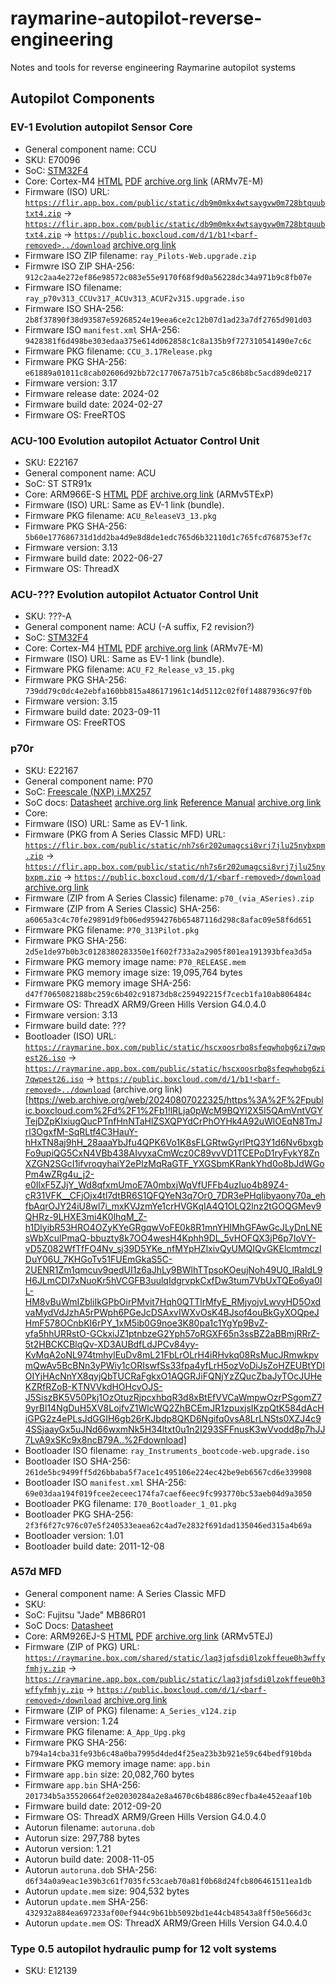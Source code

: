 # raymarine-autopilot-reverse-engineering
Notes and tools for reverse engineering Raymarine autopilot systems

## Autopilot Components
### EV-1 Evolution autopilot Sensor Core
 - General component name: CCU
 - SKU: E70096
 - SoC: [STM32F4](https://www.st.com/en/microcontrollers-microprocessors/stm32f4-series.html)
 - Core: Cortex-M4 [HTML](https://developer.arm.com/documentation/100166/0001/) [PDF](https://documentation-service.arm.com/static/5fce431be167456a35b36ade) [archive.org link](https://web.archive.org/web/20230430053918/https://documentation-service.arm.com/static/5fce431be167456a35b36ade) (ARMv7E-M)
 - Firmware (ISO) URL: [`https://flir.app.box.com/public/static/db9m0mkx4wtsaygvw0m728btquubtxt4.zip`](https://flir.app.box.com/public/static/db9m0mkx4wtsaygvw0m728btquubtxt4.zip) -> [`https://flir.app.box.com/public/static/db9m0mkx4wtsaygvw0m728btquubtxt4.zip`](https://flir.app.box.com/public/static/db9m0mkx4wtsaygvw0m728btquubtxt4.zip) -> [`https://public.boxcloud.com/d/1/b1!<barf-removed>../download`](https://public.boxcloud.com/d/1/b1!cCni6DY3Sfi7EWZkmL6DRORQvmjybdbHb-u75RVYbMCBIY2iHhwEXi08Y-AKKdyBSEbwSY2A9q9JtMgj3rTYr8w59gp9MdlKY08KutV7I2rwpo-zsNaHgg6r_Gb1mQlu7H4pEaME9UU8NCt7MGAqWiMsoFN4xxaz_FDa0hCkl1mNXYmeV53WUH_FF6mWrDXyJWJY9HZYKYqJYW_o4T0l4mgGrzxylOU0qOeLV5ln2MRkj7kTxQ6we9fGwcTZpuwsH5GSwBKJNB6Z0j1JDOpf0vbQ9X_D9fLRgXGkcuO3D63-GAiXxtw3cAnW0TM0PsKY_8C0pauXxRkYv-j6tD2v-ABSrxcwJgWu5Y2EoPViB44NKCTPY-l0GTaDE5Rc21_xamJ1yMLxJOnN5rAvN_5dp4c4wguOlGbRpTl29hDzn5BNjE-sqlk4cIpR3E3HO_BS1E7Cn79PwJsQWr5QwHgMU2Oddt1mQDc4hlwUl_5YvbCkc5foB41Gu1TBmOxLm9V7_fdTPIcCuUB9OvVR9fxkk9w67x7QvPwiR3Jnc4H_T9XAZQRKbHNXFuWqTZRkd-yaFgGN6MccJVBxbu2-5OxEjN3mvND8EvESO6u__Ae4HUUeNxuKqo3JZCdUHh8OcMWtGVtI-yOpd06szzO0OBXB3vyNzZGimCnaTd9BHK5AzzDPafASuVkRICQWN1BasHxzU6OTiyLfzxTDp7whNjFa0_FVhOaFdSeOzo0G-5JIsoeZuCE0SnN0q5XEydvm1S79Mp1t_4-3O4Lo9ZYH_Qfuvnp2pYtkyCC0ISEu1hg8GBnSFvJGPtOWbpycPsC88MJ1aE9Os-jKixX2PCT2ZlHM_7E-Gpr2v11Eqsl0mN36u0BFSRRJOq_VJccc4Iz25u04cW6XqIIbAIFuharcYUeOjFMAVR8YT7rMmXkAkmguDQ0Oh-1b__GXgebgh4PiSLfMGZfkWfThTiweVdmTPGdyT3a6c07tF73hM0FZjJMwfUw8WSdcIjNuOMlwfbMdRmJPyjip1aOvqMzsiRkgDGMKnb8PyGIv5MbpcHgpu10rfMGfEQnVDCywETQB2ft2spVgj1K3EOPCqrLJvAGxcNfZMtxSlpoydkY7A_OIhb6WO2dFlXT9c7byDYOLUA8pAts2NdfHq19Wm0cHRvMaiSsHJtOiSLzKubQNmd7Fo2_814x12xdttBfoTN-RhIITpc31l-7sk5CCv8834hy3BOR3cIy3lrKKviZS0uNplH_6GthGMsdoIaaW_QOV6Q5TofiRwuPSOkUvc4QUQEZx4ykKuHUS4N92ao69oTd2wd4jH9qogpFxToF_gWhV4JHCflTxtISo28DQxD-kRbPhSYbFtPIIubflHIvLfQcwPb7PR8SXK0zkhNzI-M8Iki7V7_aj6w../download) [archive.org link](https://web.archive.org/web/20240807015659/https://public.boxcloud.com/d/1/b1!SdHrC7eyPBlziiN4fORhnnNJqD6Phup9qPLQB8zvK9KGylI8g1rEEqFLPpnyfnFBrVC7NtZzkGJ3ROlEz-R_MXAvaI1mNgyj1qwwMeMv1ilO87KQj0nafaj-PExW6lzWZ2OzL_cfZ-52wWtcWQUB3aBXcFjmPEvbgF2eUsjxExHTrSCQIVqJWEOWWt85A8SCn7v7Iv_8hsHh79zs7mluwkCh82V-kl8j5smpEPJbMC9J-49ISqVtmSZsN4bZHqmkvKu3dd-a2hZV0M_xP87IunuXvF2J1PXk48C8tu9KgT1GZPiDizgqJvig2-ZlQ5NpUgPhdklZftl9EsqyzSm3_B0fUl3jFROb38nfFs9MQ-Oi3vUbjyRAxInaTlQeZdOEpRApxtoqhj8YM6rgHvYPxf-5DIKavVQdUOGxE9CXoySrnvpi15BBLGuJ25KHLFGo8COa-XvxtAt1vWXp3r51HJV-_Sr6cu7Dk1D4XtDllk_R4fC-OuEFquUXJnfPJQ5VfEsrQtvVytVGZrMeLtqlE6lP7ZRIAf-MScv68PNJ1L-9d-pxmPBu8ivLb2_L9XaybRCcNDQsWMrFf3YqdyLGuZn9NJND0ydlEdb31efntX-avyIJOdHNNcvVLo1TFMPB-T1sAMf0egXt6ab7oHn1RMXHYiCVsqxkDUnM8L6or2VHIzzZmiybIcbIYmx_mZ-ZzKTHkhmmiNUcuroCza6-0AZDCG29SYd2H33GZ9iVoQUi2VINF37mLSh5yRZZwHFDmZCdqyvdTdLEkTMhN2olhbzPR3xqp94Fn0liE2t1H4fsm1dJrUxoBxC8d9nSIDZp2ZMuwxuYH1CbY2Vr97joxlb5Zzo5azNyIzTdc3OpwEuEqxWpRr_oF-qWHQ61JfYjlIjpJJ7hT4dHt_6glpg1VU9cbs1rm0NxmhMGuKFJODXofGHnRSkm5yQFpya1Reo4_SjAVJPxMJSId9ctLaB4NDJvM1hMpijhasRoUQFnd7HXF2K-0JhIN-vnMXzOIqmWBceZVr8e_J1Bd5Pvf82gX3l0Ee0R18a4JE4dTE6jII2TWKdz5Kn9puPQqVHwO_wyLaIcRhMQL8aRU-9XYtz_vjsIvb_P6OlIiiJJXYSxin1c_veSTeBTL34JomsqX0qeYJqwOqyATBkGu-L9gkRCsSprT-jLCoKXJEmqP4TNJtyVdiAh3JOXgDg9eiY7v8B2LSRYGjxxtP9FQCvxp3wum0CWgd2KCc-c7YL_om_rsnDneXENxqGhkzwkWUfClCsdzM463xp4jKEq6rO9VSV0Z9PX-0b9Hxpbdz_5IHx6LULFMz_eaeRV3hYAIblV_b989VSiskSbvHSiRPaQgTFkO6hFg3hTkj3iLhxa2WHL9fO_s2eVH3ZrNyHNxPr-bZQhO2I./download)
 - Firmware ISO ZIP filename: `ray_Pilots-Web.upgrade.zip`
 - Firmwre ISO ZIP SHA-256: `912c2aa4e272ef86e98572c083e55e9170f68f9d0a56228dc34a971b9c8fb07e`
 - Firmware ISO filename: `ray_p70v313_CCUv317_ACUv313_ACUF2v315.upgrade.iso`
 - Firmware ISO SHA-256: `2b8f37890f38d93587e59268524e19eea6ce2c12b07d1ad23a7df2765d901d03`
 - Firmware ISO `manifest.xml` SHA-256: `9428381f6d498be303edaa375e614d062858c1c8a135b9f727310541490e7c6c`
 - Firmware PKG filename: `CCU_3.17Release.pkg`
 - Firmware PKG SHA-256: `e61889a01011c8cab02606d92bb72c177067a751b7ca5c86b8bc5acd89de0217`
 - Firmware version: 3.17
 - Firmware release date: 2024-02
 - Firmware build date: 2024-02-27
 - Firmware OS: FreeRTOS

### ACU-100 Evolution autopilot Actuator Control Unit
 - SKU: E22167
 - General component name: ACU
 - SoC: ST STR91x
 - Core: ARM966E-S [HTML](https://developer.arm.com/documentation/ddi0164/a) [PDF](https://documentation-service.arm.com/static/5e8e2e9dfd977155116a76a1) [archive.org link](https://web.archive.org/web/20240807035216/https://documentation-service.arm.com/static/5e8e2e9dfd977155116a76a1) (ARMv5TExP)
 - Firmware (ISO) URL: Same as EV-1 link (bundle).
 - Firmware PKG filename: `ACU_ReleaseV3_13.pkg`
 - Firmware PKG SHA-256: `5b60e177686731d1dd2ba4d9e8d8de1edc765d6b32110d1c765fcd768753ef7c`
 - Firmware version: 3.13
 - Firmware build date: 2022-06-27
 - Firmware OS: ThreadX

### ACU-??? Evolution autopilot Actuator Control Unit
 - SKU: ???-A
 - General component name: ACU (-A suffix, F2 revision?)
 - SoC: [STM32F4](https://www.st.com/en/microcontrollers-microprocessors/stm32f4-series.html)
 - Core: Cortex-M4 [HTML](https://developer.arm.com/documentation/100166/0001/) [PDF](https://documentation-service.arm.com/static/5fce431be167456a35b36ade) [archive.org link](https://web.archive.org/web/20230430053918/https://documentation-service.arm.com/static/5fce431be167456a35b36ade) (ARMv7E-M)
 - Firmware (ISO) URL: Same as EV-1 link (bundle).
 - Firmware PKG filename: `ACU_F2_Release_v3_15.pkg`
 - Firmware PKG SHA-256: `739dd79c0dc4e2ebfa160bb815a486171961c14d5112c02f0f14887936c97f0b`
 - Firmware version: 3.15
 - Firmware build date: 2023-09-11
 - Firmware OS: FreeRTOS

### p70r
 - SKU: E22167
 - General component name: P70
 - SoC: [Freescale (NXP) i.MX257](https://www.nxp.com/products/processors-and-microcontrollers/arm-processors/i-mx-applications-processors/i-mx-mature-processors/multimedia-applications-processors-data-acquisition-user-interaction-connectivity-arm9-core:i.MX257)
 - SoC docs: [Datasheet](https://www.nxp.com/docs/en/data-sheet/IMX25CEC.pdf) [archive.org link](https://web.archive.org/web/20240627061159/https://www.nxp.com/docs/en/data-sheet/IMX25CEC.pdf) [Reference Manual](https://www.nxp.com/docs/en/reference-manual/IMX25RM.pdf) [archive.org link](https://web.archive.org/web/20221206161500/https://www.nxp.com/docs/en/reference-manual/IMX25RM.pdf)
 - Core:
 - Firmware (ISO) URL: Same as EV-1 link.
 - Firmware (PKG from A Series Classic MFD) URL: [`https://flir.box.com/public/static/nh7s6r202umagcsi8vrj7jlu25nybxpm.zip`](https://flir.box.com/public/static/nh7s6r202umagcsi8vrj7jlu25nybxpm.zip) -> [`https://flir.app.box.com/public/static/nh7s6r202umagcsi8vrj7jlu25nybxpm.zip`](https://flir.app.box.com/public/static/nh7s6r202umagcsi8vrj7jlu25nybxpm.zip) -> [`https://public.boxcloud.com/d/1/<barf-removed>/download`](https://public.boxcloud.com/d/1/b1!coaGvRhBH2YU8SEIxMm-lOBHREDzFjhWV8dRVsc_WxKOUYCPxyV2h_JMhB0GSLJL6442sFVViDE8WHl2aYK-T965U1ha_K16EcBVv0ja57ySAFQ5LcpiC-af6Az0BrkxQHn-wv1JU6td66gIJ1YKvwTqIReaWJdsK2dTXsysJqaVfiDjyFYtfzw0TM9yJNVMQ2eMJ2Gf4cpkDNCm2S1sEQWvr6olTlcGxvaY-bXUVauq-XYDWizPKkWpm0v_UkVM3odxjmyqvh-Kh95OmJWEnGKb-RH8SgKU5KHsfccIa1mrciu1ciiXGI7aXp0pDukjYv5a1c2BWxJkbh7t1x-Gwxco5wXa9zUHbRFy3EAaxMSUgPiFfRVjmnyWAgnaXpjUNmutPomSPZ9f9sW3fB95ILQ2FYOc88rsz4jMqY9P4DvOigXjoYVmSzqko7_D6f8hAWrDj14mvbNshWF5K7Lg6JiIs3Sr2_Nj715EMTn9PINwf33kK16YoTWQjYhFFEtqF8Lzvdq66MyNdPrsALZWmCIJsqrQJdSwMTu9k5TcZT-Y-2wPmzYO2rJ_RMyTetDCgH0APEkbzPmsw7_9tAfaGlmfsaau4PQevkFmWFwkBNBE6i_szs5zTNYwYiqnlJglyBfWNIL35gpYTPXJG7kLQD6A7SspQjt48_t7dQYUtXteIUiLf1cYI_aLhsOOMs8_BLqWPU892yueTM8ptG9n78P4zyZV7cb4V834Uh0ZRVy93JxuIJdKXn1XY_RdsBYWEJkbxwDB1r9IylpFLzvcoX6C-O1hwdNMQrXwHcfli78n96f4CK6MgfFmSY5Qli2b-e1z31QHVQ9mHmrLBHJmxsaknZSANxQdKHLUNBrL9woCAefIcvOJvPRF6tiCeCh1jUEJlK6MwXxpYpeDuFUhbrKeupK1TzFzSpJxm_n-EzPxZ6S4EI18KNOS_ayllOUhWlNUahtIHC1TaaksGKadCJULckzKLs8-ZOkC_sbtu0QQA54lkqzlLRkPvZ7xEMVMZ6dCIIG3IBYfzVN_XezDGEqDYGE862IPuvyycFhXxNLnljnUpHRnsftC-IwiGg6zomqTj8-wgUEMLoF-OBNCHox0wXM62cy3uXbHGfpc-HYvZfwZBt4Xn-EfyX2hExIBtgVdmM-g85pwl2qmEtJkCRybRdvf2LOPM2MLnf6bP8Y5u3DX-uI0mzQ-Ma-2jiWRpTsqXPrRYYE-6x8nV7-kCwvTsXHJwFKZTqfjxN9taLByvsSxJQ-m7oKgwDwYaTx3Pv0FvIlfLsiFnJsfQg-JmCvFG3lGPGoW3pzRkpLJoFnHeo5VpNAJ537RCpI9hhQ_eD0wyo8B5ZqVG8tnUu9tvhFDmobxjCowXj-V0ZajusknvZVIqM11IMbUIZ4egHZ9/download) [archive.org link](https://web.archive.org/web/20240807023209/https%3A%2F%2Fpublic.boxcloud.com%2Fd%2F1%2Fb1!coaGvRhBH2YU8SEIxMm-lOBHREDzFjhWV8dRVsc_WxKOUYCPxyV2h_JMhB0GSLJL6442sFVViDE8WHl2aYK-T965U1ha_K16EcBVv0ja57ySAFQ5LcpiC-af6Az0BrkxQHn-wv1JU6td66gIJ1YKvwTqIReaWJdsK2dTXsysJqaVfiDjyFYtfzw0TM9yJNVMQ2eMJ2Gf4cpkDNCm2S1sEQWvr6olTlcGxvaY-bXUVauq-XYDWizPKkWpm0v_UkVM3odxjmyqvh-Kh95OmJWEnGKb-RH8SgKU5KHsfccIa1mrciu1ciiXGI7aXp0pDukjYv5a1c2BWxJkbh7t1x-Gwxco5wXa9zUHbRFy3EAaxMSUgPiFfRVjmnyWAgnaXpjUNmutPomSPZ9f9sW3fB95ILQ2FYOc88rsz4jMqY9P4DvOigXjoYVmSzqko7_D6f8hAWrDj14mvbNshWF5K7Lg6JiIs3Sr2_Nj715EMTn9PINwf33kK16YoTWQjYhFFEtqF8Lzvdq66MyNdPrsALZWmCIJsqrQJdSwMTu9k5TcZT-Y-2wPmzYO2rJ_RMyTetDCgH0APEkbzPmsw7_9tAfaGlmfsaau4PQevkFmWFwkBNBE6i_szs5zTNYwYiqnlJglyBfWNIL35gpYTPXJG7kLQD6A7SspQjt48_t7dQYUtXteIUiLf1cYI_aLhsOOMs8_BLqWPU892yueTM8ptG9n78P4zyZV7cb4V834Uh0ZRVy93JxuIJdKXn1XY_RdsBYWEJkbxwDB1r9IylpFLzvcoX6C-O1hwdNMQrXwHcfli78n96f4CK6MgfFmSY5Qli2b-e1z31QHVQ9mHmrLBHJmxsaknZSANxQdKHLUNBrL9woCAefIcvOJvPRF6tiCeCh1jUEJlK6MwXxpYpeDuFUhbrKeupK1TzFzSpJxm_n-EzPxZ6S4EI18KNOS_ayllOUhWlNUahtIHC1TaaksGKadCJULckzKLs8-ZOkC_sbtu0QQA54lkqzlLRkPvZ7xEMVMZ6dCIIG3IBYfzVN_XezDGEqDYGE862IPuvyycFhXxNLnljnUpHRnsftC-IwiGg6zomqTj8-wgUEMLoF-OBNCHox0wXM62cy3uXbHGfpc-HYvZfwZBt4Xn-EfyX2hExIBtgVdmM-g85pwl2qmEtJkCRybRdvf2LOPM2MLnf6bP8Y5u3DX-uI0mzQ-Ma-2jiWRpTsqXPrRYYE-6x8nV7-kCwvTsXHJwFKZTqfjxN9taLByvsSxJQ-m7oKgwDwYaTx3Pv0FvIlfLsiFnJsfQg-JmCvFG3lGPGoW3pzRkpLJoFnHeo5VpNAJ537RCpI9hhQ_eD0wyo8B5ZqVG8tnUu9tvhFDmobxjCowXj-V0ZajusknvZVIqM11IMbUIZ4egHZ9%2Fdownload)
 - Firmware (ZIP from A Series Classic) filename: `p70_(via_ASeries).zip`
 - Firmware (ZIP from A Series Classic) SHA-256: `a6065a3c4c70fe29891d9fb06ed9594276b65487116d298c8afac09e58f6d651`
 - Firmware PKG filename: `P70_313Pilot.pkg`
 - Firmware PKG SHA-256: `2d5e1de97b0b3c0128380283350e1f602f733a2a2905f801ea191393bfea3d5a`
 - Firmware PKG memory image name: `P70_RELEASE.mem`
 - Firmware PKG memory image size: 19,095,764 bytes
 - Firmware PKG memory image SHA-256: `d47f7065082188bc259c6b402c91873db8c259492215f7cecb1fa10ab806484c`
 - Firmware OS: ThreadX ARM9/Green Hills Version G4.0.4.0
 - Firmware version: 3.13
 - Firmware build date: ???
 - Bootloader (ISO) URL: [`https://raymarine.box.com/public/static/hscxoosrbq8sfeqwhobg6zi7qwpest26.iso`](https://raymarine.box.com/public/static/hscxoosrbq8sfeqwhobg6zi7qwpest26.iso) -> [`https://raymarine.app.box.com/public/static/hscxoosrbq8sfeqwhobg6zi7qwpest26.iso`](https://raymarine.app.box.com/public/static/hscxoosrbq8sfeqwhobg6zi7qwpest26.iso) -> [`https://public.boxcloud.com/d/1/b1!<barf-removed>../download`](https://public.boxcloud.com/d/1/b1!lRLja0pWcM9BQYl2X5I5QAmVntVGYTejDZpKIxiugQucPTnfHnNTaHlZSXQPYdCrPhOYHk4A92uWlOEqN8TmJrl3OgxfM-SqRLtf4C3HauY-hHxTN8aj9hH_28aaaYbJfu4QPK6Vo1K8sFLGRtwGyrlPtQ3Y1d6Nv6bxgbFo9upiQG5CxN4VBb438AIvyxaCmWcz0C89vvVD1TCEPoD1ryFykY8ZnXZGN2SGcI1ifvroqyhaiY2ePlzMqRaGTF_YXGSbmKRankYhd0o8bJdWGoPm4wZRg4u_j2-e0IlxF5ZJjY_Wd8qfxmUmoE7A0mbxjWqVfUFFb4uzIuo4b89Z4-cR31VFK__CFjOjx4tl7dtBR6S1QFQYeN3q7Or0_7DR3ePHqIibyaony70a_ehfbAqrOJY24iU8wl7i_mxKVJzmYe1crHVGKqIA4Q1OLQ2lnz2tGOQGMev9QHRz-9LHXE3mi4K0lhqM_Z-h1DlyibR53HRO4OZyKYeGRgqwVoFE0k8R1mnYHIMhGFAwGcJLyDnLNEsWbXculPmaQ-bbuzty8k7OO4wesH4Kphh9DL_5vHOFQX3jP6p7IoVY-vD5Z082WfTfFO4Nv_sj39D5YKe_nfMYpHZlxivQyUMQIQvGKElcmtmczIDuY06U_7KHGoTv51FUEmGkaS5C-2UENR1Zm1qmcuv9qedUI1z6aJhLy9BWlhTTpsoKOeujNoh49U0_lRaldL9H6JLmCDI7xNuoKr5hVCGFB3uulqIdgrvpkCxfDw3tum7VbUxTQEo6ya0IL-HM8vBuWmIZbliIkGPbOirPMvit7Hqh0QTTlrMfyE_RMjyojvLwvyHD5OxdvaMydVdJzhA5rPWph6PGeJcDSAxvIWXvOsK4BJsof4ouBkGyXOQpeJHmF578OCnbKI6rPY_1xM5ib0G9noe3K80pa1c1YgYp9BvZ-yfa5hhURRstO-GCkxiJZ1ptnbzeG2Yph57oRGXF65n3ssBZ2aBBmjRRrZ-5t2HBCKCBlqQv-XD3AUBdfLdJPCv84yy-KvMqA2oNL974tmhylEuDv8mL21FbLrOLrH4iRHvkq08RsMucJRmwkpvmQwAv5BcBNn3yPWiy1cORIswfSs33fpa4yfLrH5ozVoDiJsZoHZEUBtYDlOIYjHAcNnYX8qyjQbTUCRaFgkxO1AQGRJiFQNjYzZQucZbaJyTOcJUHeKZRfRZoB-KTNVVkdHOHcvOJS-J5SiszBK5V50Pkj1OzOtuzRjpcxhbqR3d8xBtEfVVCaWmpwOzrPSgomZ79yrBl14NgDuH5XV8LojfvZ1WlcWQ2ZhBCEmJR1zpuxjsIKzpQtK584dAcHiGPG2z4ePLsJdGGIH6gb26rKJbdp8QKD6Ngifq0vsA8LrLNSts0XZJ4c94SSjaayGx5uJNd66wxmNk5H34ltxt0u1n2I293SFFnusK3wVvodd8p7hJJ7LvA9xSKc9x8ncB79A../download) (archive.org link)[https://web.archive.org/web/20240807022325/https%3A%2F%2Fpublic.boxcloud.com%2Fd%2F1%2Fb1!lRLja0pWcM9BQYl2X5I5QAmVntVGYTejDZpKIxiugQucPTnfHnNTaHlZSXQPYdCrPhOYHk4A92uWlOEqN8TmJrl3OgxfM-SqRLtf4C3HauY-hHxTN8aj9hH_28aaaYbJfu4QPK6Vo1K8sFLGRtwGyrlPtQ3Y1d6Nv6bxgbFo9upiQG5CxN4VBb438AIvyxaCmWcz0C89vvVD1TCEPoD1ryFykY8ZnXZGN2SGcI1ifvroqyhaiY2ePlzMqRaGTF_YXGSbmKRankYhd0o8bJdWGoPm4wZRg4u_j2-e0IlxF5ZJjY_Wd8qfxmUmoE7A0mbxjWqVfUFFb4uzIuo4b89Z4-cR31VFK__CFjOjx4tl7dtBR6S1QFQYeN3q7Or0_7DR3ePHqIibyaony70a_ehfbAqrOJY24iU8wl7i_mxKVJzmYe1crHVGKqIA4Q1OLQ2lnz2tGOQGMev9QHRz-9LHXE3mi4K0lhqM_Z-h1DlyibR53HRO4OZyKYeGRgqwVoFE0k8R1mnYHIMhGFAwGcJLyDnLNEsWbXculPmaQ-bbuzty8k7OO4wesH4Kphh9DL_5vHOFQX3jP6p7IoVY-vD5Z082WfTfFO4Nv_sj39D5YKe_nfMYpHZlxivQyUMQIQvGKElcmtmczIDuY06U_7KHGoTv51FUEmGkaS5C-2UENR1Zm1qmcuv9qedUI1z6aJhLy9BWlhTTpsoKOeujNoh49U0_lRaldL9H6JLmCDI7xNuoKr5hVCGFB3uulqIdgrvpkCxfDw3tum7VbUxTQEo6ya0IL-HM8vBuWmIZbliIkGPbOirPMvit7Hqh0QTTlrMfyE_RMjyojvLwvyHD5OxdvaMydVdJzhA5rPWph6PGeJcDSAxvIWXvOsK4BJsof4ouBkGyXOQpeJHmF578OCnbKI6rPY_1xM5ib0G9noe3K80pa1c1YgYp9BvZ-yfa5hhURRstO-GCkxiJZ1ptnbzeG2Yph57oRGXF65n3ssBZ2aBBmjRRrZ-5t2HBCKCBlqQv-XD3AUBdfLdJPCv84yy-KvMqA2oNL974tmhylEuDv8mL21FbLrOLrH4iRHvkq08RsMucJRmwkpvmQwAv5BcBNn3yPWiy1cORIswfSs33fpa4yfLrH5ozVoDiJsZoHZEUBtYDlOIYjHAcNnYX8qyjQbTUCRaFgkxO1AQGRJiFQNjYzZQucZbaJyTOcJUHeKZRfRZoB-KTNVVkdHOHcvOJS-J5SiszBK5V50Pkj1OzOtuzRjpcxhbqR3d8xBtEfVVCaWmpwOzrPSgomZ79yrBl14NgDuH5XV8LojfvZ1WlcWQ2ZhBCEmJR1zpuxjsIKzpQtK584dAcHiGPG2z4ePLsJdGGIH6gb26rKJbdp8QKD6Ngifq0vsA8LrLNSts0XZJ4c94SSjaayGx5uJNd66wxmNk5H34ltxt0u1n2I293SFFnusK3wVvodd8p7hJJ7LvA9xSKc9x8ncB79A..%2Fdownload]
 - Bootloader ISO filename: `ray_Instruments_bootcode-web.upgrade.iso`
 - Bootloader ISO SHA-256: `261de5bc9499ff5d26bbaba5f7ace1c495106e224ec42be9eb6567cd6e339908`
 - Bootloader ISO `manifest.xml` SHA-256: `69e03daa194f019fcee2eceec174fa7caef6eec9fc993770bc53aeb04d9a3050`
 - Bootloader PKG filename: `I70_Bootloader_1_01.pkg`
 - Bootloader PKG SHA-256: `2f3f6f27c976c07e5f240533eaea62c4ad7e2832f691dad135046ed315a4b69a`
 - Bootloader version: 1.01
 - Bootloader build date: 2011-12-08

### A57d MFD
 - General component name: A Series Classic MFD
 - SKU:
 - SoC: Fujitsu "Jade" MB86R01
 - SoC Docs: [Datasheet](https://www.digikey.com/htmldatasheets/production/640362/0/0/1/mb86r01.pdf)
 - Core: ARM926EJ-S [HTML](https://developer.arm.com/documentation/ddi0198/e) [PDF](https://documentation-service.arm.com/static/5e8e3d1088295d1e18d3a9b2) [archive.org link](https://web.archive.org/web/20240807033826/https://documentation-service.arm.com/static/5e8e3d1088295d1e18d3a9b2) (ARMv5TEJ)
- Firmware (ZIP of PKG) URL: [`https://raymarine.box.com/shared/static/laq3jqfsdi0lzokffeue0h3wffyfmhjy.zip`](https://raymarine.box.com/shared/static/laq3jqfsdi0lzokffeue0h3wffyfmhjy.zip) -> [`https://raymarine.app.box.com/public/static/laq3jqfsdi0lzokffeue0h3wffyfmhjy.zip`](https://raymarine.app.box.com/public/static/laq3jqfsdi0lzokffeue0h3wffyfmhjy.zip) -> [`https://public.boxcloud.com/d/1/<barf-removed>/download`](https://public.boxcloud.com/d/1/b1!3T2g39MXkR85TlG6R7xT7_b5F8MXd-svBhW58EIfNclFRW9p5W-rTVs3lMrj0SGRWjRco3SJqtEYwO2cJB29s-WGPT7UNcQEkA-HfDZUiQ7Z0SSkShBkZa4LBGSEqTWaqk_NKiQh_NglhKdtSEG6x3MJoAwd_hObmF0yJ23vssowYM8tWluJQY9N6zhOPDuPgb1F2ZutAQRS4SaA5dYUKnzLzyW_i-dUh-RDlD8xTBV1WxgIVGLtaf7b1OGo-Z1m2oh9Vs90AHZmSzD3TnfSuv4Pg1btnvwrjdRVhN2njm3nJinfK2K9n64-AOWgbF0ea4seUufufbbOKzc0o3tL_2s1UkqDrfEtyPBD8vkwRrvNgoMjyMYX4qHnBkErQEh--3pkYQBUgq9E1GlaCipkUAHIfdT4C9_8uDjZdvJmpmy-x0dckYM7I4De7lNQe0TNUHErjD7Obw1aryHoe2wtsJN07fK7V3SVIyw0h70KzD_cVwx7_pA86o4CyrynMN_O2-pKd7I5QEcrg-cg1N60nWviEOuNk4xOoZAYJLXVpMmvKA5DPzmGT57TPAxjrAguw_yB5gwMjHFitJrUNfL87KS8eWazhYuwwrHGbOd469GL06NGjTbqrzlnUOw6CHI6Yo692x1MLm7pyL_cQiVAPEwxt0nDO6Sefe5H-0l5CSNNYHCgRBDLjdFp-70LtrhLeh0jEScl1BuVUTnVFvxnb7i9yZ4yU1ZlpeKEKj42Y4KVkkM5MwxqsQALGNeiKS7-0lonsI5p6TxNmWtCkD1DexZlOGMrGbSMfDpnnxREoGQpZkTepIm_7ZFGLi_nxeCY8e0ODOejhcJgldU3s7-tR0JU8b2m8TXWvsUF53ZQbaunMnV6eEGONVk3nKkJYFE9da9WX8gVSTNzLuasJUo7RVsYGVwhsBlAzHK36xZBsbvfB_72gl9yDhnyFAZsQz2VTcho52jQ_JP4aYVyx5zjfyP_ytgc_zBvHI4C7cgUL4sMJcg3Ze5SaYw8ohbi0iffPfzcReiVcGEd3Qub5RKhzEtUwR-23KfwoF7jUapJza6vHK7_OaP77qq7YYFh4r1kbXBTV46kE9jj6FSqio9SizOuBueBtVbGWzIf6qFmeEMIBmER44N7tvr1V7SgUpC-1Z0l0ef9rwmRPiKbuSjx3mXkjka_hYrDkT4YDlOzG1Z9JxHQev25SVIDK8JEimBcVNzAod7nTD6O4khRS85BJyIB_6SBIcFivQ4nSydEKsiU1lslvuv-pOYmBCNEtC1oT_jWq2IvkNW7t3ew8t4OFJrszjYaPrY-mVLjYwq_nLQEhWBjhH3fNl8Y0gqsuuWfdbkv2qL7RUPY4x1b0oyxlCYN4udVHPex8csGWT78tUK-ST1700WuIhD-yJSx0DcYNz4lODSJ0b-PRjtIPUZ1ZzME_r6BWUQY_GA./download) [archive.org link](https://web.archive.org/web/20240807024919/https://public.boxcloud.com/d/1/b1!rdCzbH0eZTvxpJ04c4BCjcxp5K-ppxU1AoguU7C1levS8Ey_aLlIxqgrlRf7VBKCIo8-kuOAJnM0x9cS7lu5DyAor8t76shpOt8iGdDJ-tjf61lXtROy-iGTGViP5z1n3qwu_jGwBZBqSCO0YwdSTzlkt4dxppZqRj3Ck9ZLBp3IGeIs-sjcObYcBVhyuG2cZvuktlaSXxvnlRPIXtPq7vVYq3vMGPSGKuTOm98o2MqN4FFj8GoQjpTbg0Lvo33HRve71CaU9-5g7MWZ8XKbOPgGo46clYzIXNfv7u-xPOdsxxEwKgpOLdI4-jdfQc7Wpoa2eDEtWSo1SDENE8YoW75KwyrxCcFchzwKbjMKNdge5peumz_rvKeg41clBifwZBaYQPXyTWe5JOFCtbIKUVT7yrWdEqVUzF0f3DAF_ZqfbEa5ySvCNZ4ltx20UU8Qic-w4wQ62psfbaTZNXNyYqPzuV6VfPgnZwP-mOqcAcpRSSvM_ymspP6D8zacZWVD4mxm-KkSA2Cu_Ezp00qIelbC-18qxd6zrS2ZyzAaTaTxxbteECyS0mqQC2hncnnMykhqBIylsOsPA6Ag71mYw-3jqtXeCnvXxSrvVOyIhT86gI_ZbwNls3cgc4fLyU85UfoaJChRFzxxoOxHj_DS1lxedZtyji7ALWsNifID8IAHDSJZ8a3VEp_kfBfwmzcg0d6bHvvvghQG_mnyjQH_ZXf6MVuw6zQt0P8fkaml73VAAOk9LwSYP8PAbvvRvqZoMHxyr--_SneoB6rXxyXsnj8HSRQhsWOMjeztplZIDje4ZoFMtZX_Gi1TpfMF_tIfVsYsGKOgM7UhmGLZCHBPwla06jqcYZ5-zpFuytI78-qxMzTqr0o7hsP_PHBzNwkbcU4m_r08isjWLFx6n7w17ELrVT66e1HoYDKFP4Xblk7syiOpmE7NG1WzyfqKk4xXYk2UW2GPFOjIv3Msra0gDQr9sicwQ-m5awJZnpfxgFD1Fk4DyHNa8riA4CdKCgkW6nNMLjVY6eG2CnhhJXMmbEaDQLlfq673ecnjzZrVBh5oOgOQ4GpNlW5nZGZiWp7-ZCVTKNxju6MfUH1jUim4rfxNF2QE_1yrOmHSbdwFXbFpmBnHEdK7ExyB4StGcN9OhM2pKpqck52idN9Y5g86wInIRaqnW6ksQUoOpU8MjOKqy1oLqyq6DooOV5iZI1U9qKWo3dX9bh778foICezRte0n0aRY8OystZp7VbJdRtPlWrlA0l_qZRGsudh4nZapBGRMAH3uv2VWYfk1i-aOsCFLGHtprcWjwN-DGQt5vEw5E39fl-PRmiyX18nT-5Jfs3yUyG6dOP4K8pVJWHjD5cJb-TYBglHWG9TpnHzzPbEC8tINdu3Ce1HcMzbuWuVz9s4Kr5WCbJ1L860xCn5_g_SCyGx705BxCSSl/download)
 - Firmware (ZIP of PKG) filename: `A_Series_v124.zip`
 - Firmware version: 1.24
 - Firmware PKG filename: `A_App_Upg.pkg`
 - Firmware PKG SHA-256: `b794a14cba31fe93b6c48a0ba7995d4ded4f25ea23b3b921e59c64bedf910bda`
 - Firmware PKG memory image name: `app.bin`
 - Firmware `app.bin` size: 20,082,760 bytes
 - Firmware `app.bin` SHA-256: `201734b5a35520664f2e02030284a2e8a4670c6b4886c89ecfba4e452eaaf10b`
 - Firmware build date: 2012-09-20
 - Firmware OS: ThreadX ARM9/Green Hills Version G4.0.4.0
 - Autorun filename: `autoruna.dob`
 - Autorun size: 297,788 bytes
 - Autorun version: 1.21
 - Autorun build date: 2008-11-05
 - Autorun `autoruna.dob` SHA-256: `d6f34a0a9eac1e39b3c61f7035fc53caeb70a81f0b68d24fcb806461511ea1db`
 - Autorun `update.mem` size: 904,532 bytes
 - Autorun `update.mem` SHA-256: `432932a884ea697233af00ef944c9b61bb5092bd1e44cb48543a8ff50e566d3c`
 - Autorun `update.mem` OS: ThreadX ARM9/Green Hills Version G4.0.4.0

### Type 0.5 autopilot hydraulic pump for 12 volt systems
 - SKU: E12139
